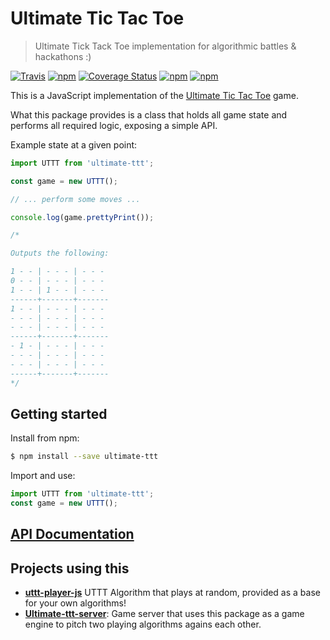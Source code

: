 # Ultimate Tic Tac Toe
> Ultimate Tick Tack Toe implementation for algorithmic battles & hackathons :)

[![Travis](https://img.shields.io/travis/socialgorithm/ultimate-ttt-js.svg)](https://travis-ci.org/socialgorithm/ultimate-ttt-js)
[![npm](https://img.shields.io/npm/v/ultimate-ttt.svg)](https://www.npmjs.com/package/ultimate-ttt)
[![Coverage Status](https://coveralls.io/repos/github/socialgorithm/ultimate-ttt-js/badge.svg?branch=master)](https://coveralls.io/github/socialgorithm/ultimate-ttt-js?branch=master)
[![npm](https://img.shields.io/npm/dm/ultimate-ttt.svg)](https://www.npmjs.com/package/ultimate-ttt)
[![npm](https://img.shields.io/npm/l/ultimate-ttt.svg)](https://www.npmjs.com/package/ultimate-ttt)

This is a JavaScript implementation of the [Ultimate Tic Tac Toe](https://mathwithbaddrawings.com/2013/06/16/ultimate-tic-tac-toe/) game.

What this package provides is a class that holds all game state and performs all required logic, exposing a simple API.

Example state at a given point:

```js
import UTTT from 'ultimate-ttt';

const game = new UTTT();

// ... perform some moves ...

console.log(game.prettyPrint());

/*

Outputs the following:

1 - - | - - - | - - -
0 - - | - - - | - - -
1 - - | 1 - - | - - -
------+-------+-------
1 - - | - - - | - - -
- - - | - - - | - - -
- - - | - - - | - - -
------+-------+-------
- 1 - | - - - | - - -
- - - | - - - | - - -
- - - | - - - | - - -
------+-------+-------
*/
```

## Getting started

Install from npm:

```bash
$ npm install --save ultimate-ttt
```

Import and use:

```js
import UTTT from 'ultimate-ttt';
const game = new UTTT();
```

## [API Documentation](https://github.com/socialgorithm/ultimate-ttt-js/wiki)

## Projects using this

* [**uttt-player-js**](https://github.com/socialgorithm/uttt-player-js) UTTT Algorithm that plays at random, provided as a base for your own algorithms!
* [**Ultimate-ttt-server**](https://github.com/socialgorithm/ultimate-ttt-server): Game server that uses this package as a game engine to pitch two playing algorithms agains each other.
